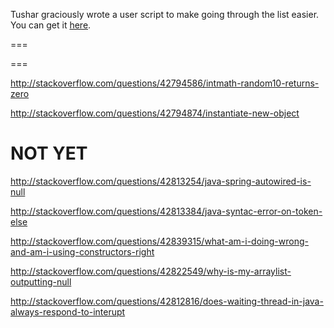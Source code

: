 Tushar graciously wrote a user script to make going through the list easier. You can get it [here](https://github.com/tusharjadhav219/Userscript-for-delete-candidates).

===

===

http://stackoverflow.com/questions/42794586/intmath-random10-returns-zero

http://stackoverflow.com/questions/42794874/instantiate-new-object

NOT YET
=====

http://stackoverflow.com/questions/42813254/java-spring-autowired-is-null

http://stackoverflow.com/questions/42813384/java-syntac-error-on-token-else

http://stackoverflow.com/questions/42839315/what-am-i-doing-wrong-and-am-i-using-constructors-right

http://stackoverflow.com/questions/42822549/why-is-my-arraylist-outputting-null

http://stackoverflow.com/questions/42812816/does-waiting-thread-in-java-always-respond-to-interupt

